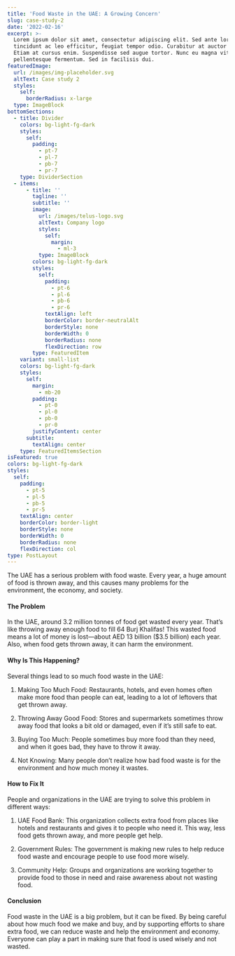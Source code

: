 ```yaml
---
title: 'Food Waste in the UAE: A Growing Concern'
slug: case-study-2
date: '2022-02-16'
excerpt: >-
  Lorem ipsum dolor sit amet, consectetur adipiscing elit. Sed ante lorem,
  tincidunt ac leo efficitur, feugiat tempor odio. Curabitur at auctor sapien.
  Etiam at cursus enim. Suspendisse sed augue tortor. Nunc eu magna vitae lorem
  pellentesque fermentum. Sed in facilisis dui.
featuredImage:
  url: /images/img-placeholder.svg
  altText: Case study 2
  styles:
    self:
      borderRadius: x-large
  type: ImageBlock
bottomSections:
  - title: Divider
    colors: bg-light-fg-dark
    styles:
      self:
        padding:
          - pt-7
          - pl-7
          - pb-7
          - pr-7
    type: DividerSection
  - items:
      - title: ''
        tagline: ''
        subtitle: ''
        image:
          url: /images/telus-logo.svg
          altText: Company logo
          styles:
            self:
              margin:
                - ml-3
          type: ImageBlock
        colors: bg-light-fg-dark
        styles:
          self:
            padding:
              - pt-6
              - pl-6
              - pb-6
              - pr-6
            textAlign: left
            borderColor: border-neutralAlt
            borderStyle: none
            borderWidth: 0
            borderRadius: none
            flexDirection: row
        type: FeaturedItem
    variant: small-list
    colors: bg-light-fg-dark
    styles:
      self:
        margin:
          - mb-20
        padding:
          - pt-0
          - pl-0
          - pb-0
          - pr-0
        justifyContent: center
      subtitle:
        textAlign: center
    type: FeaturedItemsSection
isFeatured: true
colors: bg-light-fg-dark
styles:
  self:
    padding:
      - pt-5
      - pl-5
      - pb-5
      - pr-5
    textAlign: center
    borderColor: border-light
    borderStyle: none
    borderWidth: 0
    borderRadius: none
    flexDirection: col
type: PostLayout
---
```

The UAE has a serious problem with food waste. Every year, a huge amount of food is thrown away, and this causes many problems for the environment, the economy, and society.

#### The Problem

In the UAE, around 3.2 million tonnes of food get wasted every year. That’s like throwing away enough food to fill 64 Burj Khalifas! This wasted food means a lot of money is lost—about AED 13 billion ($3.5 billion) each year. Also, when food gets thrown away, it can harm the environment.

#### Why Is This Happening?

Several things lead to so much food waste in the UAE:

1.  Making Too Much Food: Restaurants, hotels, and even homes often make more food than people can eat, leading to a lot of leftovers that get thrown away.

2.  Throwing Away Good Food: Stores and supermarkets sometimes throw away food that looks a bit old or damaged, even if it’s still safe to eat.

3.  Buying Too Much: People sometimes buy more food than they need, and when it goes bad, they have to throw it away.

4.  Not Knowing: Many people don’t realize how bad food waste is for the environment and how much money it wastes.

#### How to Fix It

People and organizations in the UAE are trying to solve this problem in different ways:

1.  UAE Food Bank: This organization collects extra food from places like hotels and restaurants and gives it to people who need it. This way, less food gets thrown away, and more people get help.

2.  Government Rules: The government is making new rules to help reduce food waste and encourage people to use food more wisely.

3.  Community Help: Groups and organizations are working together to provide food to those in need and raise awareness about not wasting food.

#### Conclusion

Food waste in the UAE is a big problem, but it can be fixed. By being careful about how much food we make and buy, and by supporting efforts to share extra food, we can reduce waste and help the environment and economy. Everyone can play a part in making sure that food is used wisely and not wasted.



